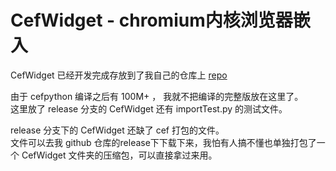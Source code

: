# CefWidget - chromium内核浏览器嵌入

CefWidget 已经开发完成存放到了我自己的仓库上 [repo](https://github.com/FXTD-ODYSSEY/CefWidget)


由于 cefpython 编译之后有 100M+ ， 我就不把编译的完整版放在这里了。    
这里放了 release 分支的 CefWidget 还有 importTest.py 的测试文件。

release 分支下的 CefWidget 还缺了 cef 打包的文件。    
文件可以去我 github 仓库的release下下载下来，我怕有人搞不懂也单独打包了一个 CefWidget 文件夹的压缩包，可以直接拿过来用。   

